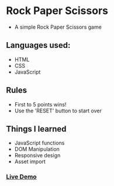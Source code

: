 # Rock Paper Scissors

- A simple Rock Paper Scissors game

## Languages used:

- HTML
- CSS
- JavaScript

## Rules

- First to 5 points wins!
- Use the 'RESET' button to start over

## Things I learned

- JavaScript functions
- DOM Manipulation
- Responsive design
- Asset import

### [Live Demo](https://bartbzd.github.io/rock-paper-scissors/)
